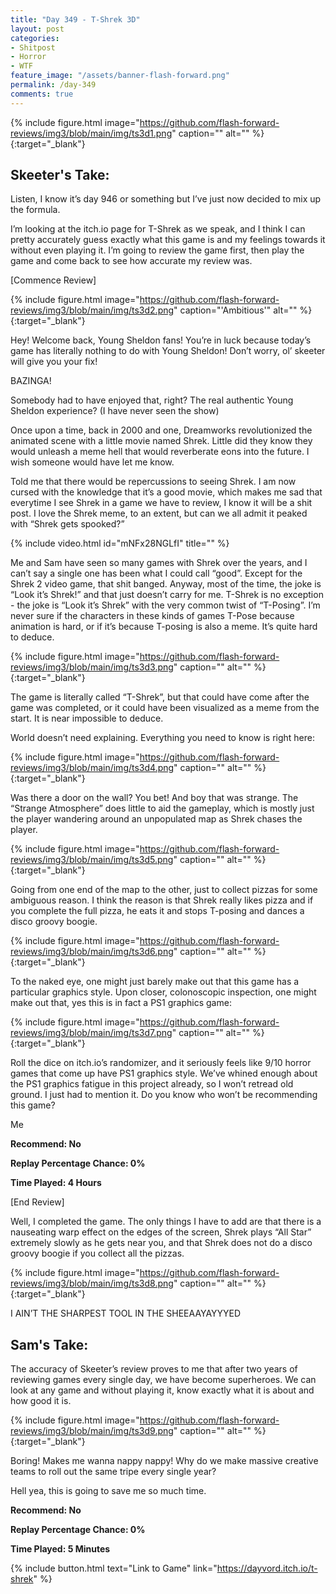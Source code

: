 ```yaml
---
title: "Day 349 - T-Shrek 3D"
layout: post
categories:
- Shitpost
- Horror
- WTF
feature_image: "/assets/banner-flash-forward.png"
permalink: /day-349
comments: true
---
```


{% include figure.html image="https://github.com/flash-forward-reviews/img3/blob/main/img/ts3d1.png" caption="" alt="" %}{:target="_blank"}
 
## Skeeter's Take:

Listen, I know it’s day 946 or something but I’ve just now decided to mix up the formula. 

I’m looking at the itch.io page for T-Shrek as we speak, and I think I can pretty accurately guess exactly what this game is and my feelings towards it without even playing it. I’m going to review the game first, then play the game and come back to see how accurate my review was. 

[Commence Review] 

{% include figure.html image="https://github.com/flash-forward-reviews/img3/blob/main/img/ts3d2.png" caption="'Ambitious'" alt="" %}{:target="_blank"}

Hey! Welcome back, Young Sheldon fans! You’re in luck because today’s game has literally nothing to do with Young Sheldon! Don’t worry, ol’ skeeter will give you your fix! 


BAZINGA! 

Somebody had to have enjoyed that, right? The real authentic Young Sheldon experience? (I have never seen the show)

Once upon a time, back in 2000 and one, Dreamworks revolutionized the animated scene with a little movie named Shrek. Little did they know they would unleash a meme hell that would reverberate eons into the future. I wish someone would have let me know. 

Told me that there would be repercussions to seeing Shrek. I am now cursed with the knowledge that it’s a good movie, which makes me sad that everytime I see Shrek in a game we have to review, I know it will be a shit post. I love the Shrek meme, to an extent, but can we all admit it peaked with “Shrek gets spooked?”

{% include video.html id="mNFx28NGLfI" title="" %} 
 
Me and Sam have seen so many games with Shrek over the years, and I can’t say a single one has been what I could call “good”. Except for the Shrek 2 video game, that shit banged. Anyway, most of the time, the joke is “Look it’s Shrek!” and that just doesn’t carry for me. T-Shrek is no exception - the joke is “Look it’s Shrek” with the very common twist of “T-Posing”. I’m never sure if the characters in these kinds of games T-Pose because animation is hard, or if it’s because T-posing is also a meme. It’s quite hard to deduce. 

{% include figure.html image="https://github.com/flash-forward-reviews/img3/blob/main/img/ts3d3.png" caption="" alt="" %}{:target="_blank"}

The game is literally called “T-Shrek”, but that could have come after the game was completed, or it could have been visualized as a meme from the start. It is near impossible to deduce. 

World doesn’t need explaining. Everything you need to know is right here: 

{% include figure.html image="https://github.com/flash-forward-reviews/img3/blob/main/img/ts3d4.png" caption="" alt="" %}{:target="_blank"}

Was there a door on the wall? You bet! And boy that was strange. The “Strange Atmosphere” does little to aid the gameplay, which is mostly just the player wandering around an unpopulated map as Shrek chases the player. 

{% include figure.html image="https://github.com/flash-forward-reviews/img3/blob/main/img/ts3d5.png" caption="" alt="" %}{:target="_blank"}

Going from one end of the map to the other, just to collect pizzas for some ambiguous reason. I think the reason is that Shrek really likes pizza and if you complete the full pizza, he eats it and stops T-posing and dances a disco groovy boogie. 

{% include figure.html image="https://github.com/flash-forward-reviews/img3/blob/main/img/ts3d6.png" caption="" alt="" %}{:target="_blank"}

To the naked eye, one might just barely make out that this game has a particular graphics style. Upon closer, colonoscopic inspection, one might make out that, yes this is in fact a PS1 graphics game: 

{% include figure.html image="https://github.com/flash-forward-reviews/img3/blob/main/img/ts3d7.png" caption="" alt="" %}{:target="_blank"}

Roll the dice on itch.io’s randomizer, and it seriously feels like 9/10 horror games that come up have PS1 graphics style. We’ve whined enough about the PS1 graphics fatigue in this project already, so I won’t retread old ground. I just had to mention it. Do you know who won’t be recommending this game? 

Me

**Recommend: No**

**Replay Percentage Chance: 0%**

**Time Played: 4 Hours**

[End Review]

Well, I completed the game. The only things I have to add are that there is a nauseating warp effect on the edges of the screen, Shrek plays “All Star” extremely slowly as he gets near you, and that Shrek does not do a disco groovy boogie if you collect all the pizzas.

{% include figure.html image="https://github.com/flash-forward-reviews/img3/blob/main/img/ts3d8.png" caption="" alt="" %}{:target="_blank"}

I AIN’T THE SHARPEST TOOL IN THE SHEEAAYAYYYED

## Sam's Take:

The accuracy of Skeeter’s review proves to me that after two years of reviewing games every single day, we have become superheroes. We can look at any game and without playing it, know exactly what it is about and how good it is.

{% include figure.html image="https://github.com/flash-forward-reviews/img3/blob/main/img/ts3d9.png" caption="" alt="" %}{:target="_blank"}

Boring! Makes me wanna nappy nappy! Why do we make massive creative teams to roll out the same tripe every single year?

Hell yea, this is going to save me so much time.

**Recommend: No**

**Replay Percentage Chance: 0%**

**Time Played: 5 Minutes**

{% include button.html text="Link to Game" link="https://dayvord.itch.io/t-shrek" %}